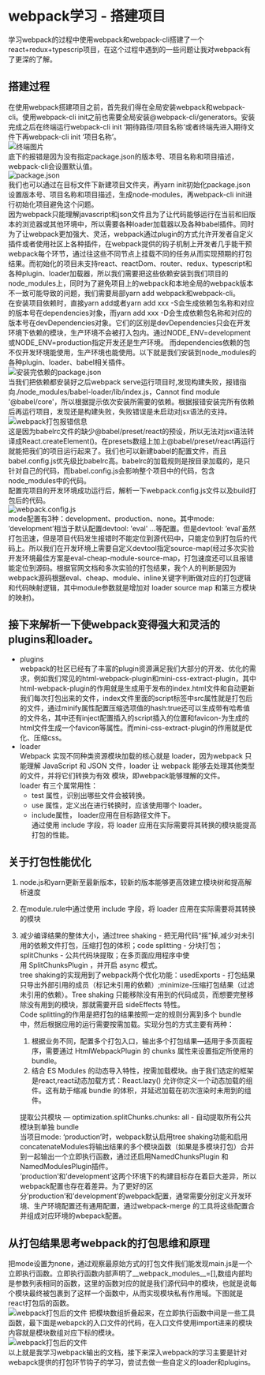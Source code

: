 # webpack学习 - 搭建项目  
学习webpack的过程中使用webpack和webpack-cli搭建了一个react+redux+typescrip项目，在这个过程中遇到的一些问题让我对webpack有了更深的了解。
## 搭建过程  
在使用webpack搭建项目之前，首先我们得在全局安装webpack和webpack-cli。使用webpack-cli init之前也需要全局安装@webpack-cli/generators。安装完成之后在终端运行webpack-cli init ‘期待路径/项目名称’或者终端先进入期待文件下再webpack-cli init ‘项目名称’。  
![终端图片](image/1.jpg)    
底下的报错是因为没有指定package.json的版本号、项目名称和项目描述，webpack-cli会设置默认值。  
![package.json](./image/2.jpg)   
我们也可以通过在目标文件下新建项目文件夹，再yarn init初始化package.json设置版本号、项目名称和项目描述，生成node-modules，再webpack-cli init进行初始化项目避免这个问题。  
因为webpack只能理解javascript和json文件且为了让代码能够运行在当前和旧版本的浏览器或其他环境中，所以需要各种loader加载器以及各种babel插件。同时为了让webpack更加强大、灵活，webpack通过plugin的方式允许开发者自定义插件或者使用社区上各种插件，在webpack提供的钩子机制上开发者几乎能干预webpack每个环节，通过往这些不同节点上挂载不同的任务从而实现预期的打包结果。而初始化的项目未支持react、reactDom、router、redux、typescript和各种plugin、loader加载器，所以我们需要把这些依赖安装到我们项目的node_modules上，同时为了避免项目上的webpack和本地全局的webpack版本不一致可能导致的问题，我们需要局部yarn add webpack和webpack-cli。  
在安装项目依赖时，直接yarn add或者yarn add xxx -S会生成依赖包名称和对应的版本号在dependencies对象，而yarn add xxx -D会生成依赖包名称和对应的版本号在devDependencies对象。它们的区别是devDependencies只会在开发环境下依赖的模块，生产环境不会被打入包内。通过NODE_ENV=development或NODE_ENV=production指定开发还是生产环境。 而dependencies依赖的包不仅开发环境能使用，生产环境也能使用。以下就是我们安装到node_modules的各种plugin、loader、babel相关插件。  
![安装完依赖的package.json](./image/3.jpg)    
当我们把依赖都安装好之后webpack serve运行项目时,发现构建失败，报错指向./node_modules/babel-loader/lib/index.js，Cannot find module '@babel/core'，所以根据提示依次安装所需要的依赖。根据报错安装完所有依赖后再运行项目，发现还是构建失败，失败错误是未启动对jsx语法的支持。  
![webpack打包报错信息](image/4.jpg)  
这是因为babelrc文件的缺少@babel/preset/react的预设，所以无法对jsx语法转译成React.createElement()。在presets数组上加上@babel/preset/react再运行就能把我们的项目运行起来了。我们也可以新建babel的配置文件，而且babel.config.js优先级比babelrc高。babelrc的加载规则是按目录加载的，是只针对自己的代码，而babel.config.js会影响整个项目中的代码，包含node_modules中的代码。  
配置完项目的开发环境成功运行后，解析一下webpack.config.js文件以及build打包后的代码。  
![webpack.config.js](./image/5.jpg)   
mode配置有3种：development、production、none。其中mode: ‘development’相当于默认配置devtool: 'eval' …等配置。但是devtool: ‘eval’虽然打包迅速，但是项目代码发生报错时不能定位到源代码中，只能定位到打包后的代码上。所以我们在开发环境上需要自定义devtool指定source-map(经过多次实验开发环境最佳方案是eval-cheap-module-source-map，打包速度还可以且报错能定位到源码。根据官网文档和多次实验的打包结果，我个人的判断是因为webpack源码根据eval、cheap、module、inline关键字判断做对应的打包逻辑和代码映射逻辑，其中module参数就是增加对 loader source map 和第三方模块的映射)。  
## 接下来解析一下使webpack变得强大和灵活的plugins和loader。 
* plugins  
webpack的社区已经有了丰富的plugin资源满足我们大部分的开发、优化的需求，例如我们常见的html-webpack-plugin和mini-css-extract-plugin，其中html-webpack-plugin的作用就是生成用于发布的index.html文件和自动更新我们每次打包出来的文件，index文件里面的script标签中src属性就是打包后的文件，通过minify属性配置压缩选项值的hash:true还可以生成带有哈希值的文件名，其中还有inject配置插入的script插入的位置和favicon-为生成的html文件生成一个favicon等属性。而mini-css-extract-plugin的作用就是优化、压缩css。  
* loader  
Webpack 实现不同种类资源模块加载的核心就是 loader，因为webpack 只能理解 JavaScript 和 JSON 文件，loader 让 webpack 能够去处理其他类型的文件，并将它们转换为有效 模块，即webpack能够理解的文件。  
loader 有三个属常用性：  
    * test 属性，识别出哪些文件会被转换。  
    * use 属性，定义出在进行转换时，应该使用哪个 loader。  
    * include属性， loader应用在目标路径文件下。  
通过使用 include 字段，将 loader 应用在实际需要将其转换的模块能提高打包的性能。  
## 关于打包性能优化  
1. node.js和yarn更新至最新版本，较新的版本能够更高效建立模块树和提高解析速度  
2. 在module.rule中通过使用 include 字段，将 loader 应用在实际需要将其转换的模块  
3. 减少编译结果的整体大小，通过tree shaking - 把无用代码“摇”掉,减少对未引用的依赖文件打包，压缩打包的体积；code splitting - 分块打包；splitChunks - 公共代码块提取；在多页面应用程序中使用 SplitChunksPlugin ，并开启 async 模式。  
    tree shaking的实现用到了webpack两个优化功能：usedExports - 打包结果只导出外部引用的成员（标记未引用的依赖）;minimize-压缩打包结果（过滤未引用的依赖）。Tree shaking 只能移除没有用到的代码成员，而想要完整移除没有用到的模块，那就需要开启 sideEffects 特性。  
    Code splitting的作用是把打包的结果按照一定的规则分离到多个 bundle 中，然后根据应用的运行需要按需加载。实现分包的方式主要有两种：  
    1. 根据业务不同，配置多个打包入口，输出多个打包结果—适用于多页面程序，需要通过 HtmlWebpackPlugin 的 chunks 属性来设置指定所使用的 bundle。  
    2. 结合 ES Modules 的动态导入特性，按需加载模块。由于我们选定的框架是react,react动态加载方式：React.lazy() 允许你定义一个动态加载的组件。这有助于缩减 bundle 的体积，并延迟加载在初次渲染时未用到的组件。  
   
    提取公共模块 — optimization.splitChunks.chunks: all - 自动提取所有公共模块到单独 bundle     
    当项目mode: ‘production’时，webpack默认启用tree shaking功能和启用concatenateModules将输出结果的多个模块函数（如果是多模块打包）合并到一起输出一个立即执行函数，通过还启用NamedChunksPlugin 和 NamedModulesPlugin插件。  
’production’和’development’这两个环境下的构建目标存在着巨大差异，所以webpack配置也存在着差异。为了更好的区分’production’和’development’的webpack配置，通常需要分别定义开发环境、生产环境配置还有通用配置，通过webpack-merge 的工具将这些配置合并组成对应环境的wbepack配置。  
## 从打包结果思考webpack的打包思维和原理   
把mode设置为none，通过观察最原始方式的打包文件我们能发现main.js是一个立即执行函数。立即执行函数内部声明了__webpack_modules__=[],数组内部均是参数列表相同的函数，这里的函数对应的就是我们源代码中的模块，也就是说每个模块最终被包裹到了这样一个函数中，从而实现模块私有作用域。下图就是react打包后的函数。  
![webpack打包后的文件](./image/6.jpg) 
把模块数组折叠起来，在立即执行函数中间是一些工具函数，最下面是webapck的入口文件的代码，在入口文件使用import进来的模块内容就是模块数组对应下标的模块。  
![webpack打包后的文件](./image/7.jpg)  
以上就是我学习webpack输出的文档，接下来深入webpack的学习主要是针对webapck提供的打包环节钩子的学习，尝试去做一些自定义的loader和plugins。

